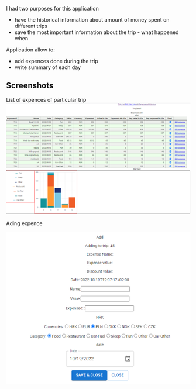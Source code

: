 I had two purposes for this application
- have the historical information about amount of money spent on different trips
- save the most important information about the trip - what happened when 

Application allow to:
- add expences done during the trip
- write summary of each day


## Screenshots
List of expences of particular trip
![](Images/2022-10-19-12-07-02.png)

Ading expence

![](Images/2022-10-19-12-07-24.png)